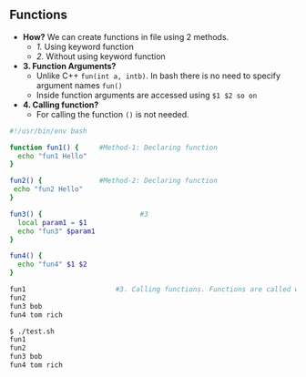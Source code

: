## Functions
- **How?** We can create functions in file using 2 methods.
  - *1.* Using keyword function
  - *2.* Without using keyword function
- **3. Function Arguments?**
  - Unlike C++ `fun(int a, intb)`. In bash there is no need to specify argument names `fun()`
  - Inside function arguments are accessed using `$1 $2 so on`
- **4. Calling function?**
  - For calling the function `()` is not needed.
  
```bash
#!/usr/bin/env bash

function fun1() {     #Method-1: Declaring function
  echo "fun1 Hello"
}

fun2() {              #Method-2: Declaring function
 echo "fun2 Hello"
}

fun3() {                        #3
  local param1 = $1
  echo "fun3" $param1
}

fun4() {
  echo "fun4" $1 $2
}

fun1                      #3. Calling functions. Functions are called without ()
fun2
fun3 bob
fun4 tom rich

$ ./test.sh
fun1
fun2
fun3 bob
fun4 tom rich
```
